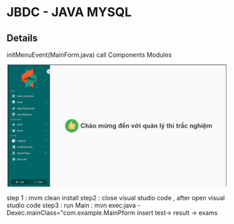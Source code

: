 # JBDC - JAVA MYSQL

## Details  
initMenuEvent(MainForm.java) call Components Modules


<div> 
<p align="center">
  <img src="./bio.jpg" alt="Mô tả ảnh" width="500">
</p>

step 1 : mvm clean install 
step2 : close visual studio code , after open visual studio code
step3 : run Main : mvn exec:java -Dexec.mainClass="com.example.MainPform
insert test-> result -> exams